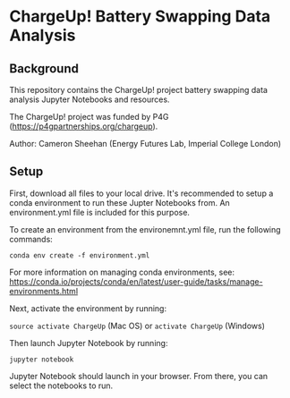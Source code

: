 # ChargeUp! Battery Swapping Data Analysis

## Background

This repository contains the ChargeUp! project battery swapping data analysis Jupyter Notebooks and resources.

The ChargeUp! project was funded by P4G (https://p4gpartnerships.org/chargeup). 

Author: Cameron Sheehan (Energy Futures Lab, Imperial College London) 

## Setup

First, download all files to your local drive. It's recommended to setup a conda environment to run these Jupter Notebooks from. An environment.yml file is included for this purpose.

To create an environment from the environemnt.yml file, run the following commands:

`conda env create -f environment.yml`

For more information on managing conda environments, see: https://conda.io/projects/conda/en/latest/user-guide/tasks/manage-environments.html

Next, activate the environment by running:

`source activate ChargeUp` (Mac OS) or `activate ChargeUp` (Windows)

Then launch Jupyter Notebook by running:

`jupyter notebook`

Jupyter Notebook should launch in your browser. From there, you can select the notebooks to run.


